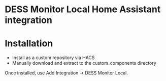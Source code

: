 # DESS Monitor Local Home Assistant integration
# Installation

- Install as a custom repository via HACS
- Manually download and extract to the custom_components directory

Once installed, use Add Integration -> DESS Monitor Local.
